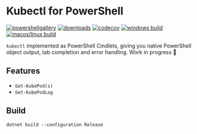 # Kubectl for PowerShell

[![powershellgallery](https://img.shields.io/powershellgallery/v/kubectl.svg)](https://www.powershellgallery.com/packages/kubectl)
[![downloads](https://img.shields.io/powershellgallery/dt/kubectl.svg?label=downloads)](https://www.powershellgallery.com/packages/kubectl)
[![codecov](https://codecov.io/gh/felixfbecker/ps-kubectl/branch/master/graph/badge.svg)](https://codecov.io/gh/felixfbecker/ps-kubectl)
[![windows build](https://img.shields.io/appveyor/ci/felixfbecker/ps-kubectl/master.svg?label=windows+build)](https://ci.appveyor.com/project/felixfbecker/ps-kubectl)
[![macos/linux build](https://img.shields.io/travis/felixfbecker/ps-kubectl/master.svg?label=macos/linux+build)](https://travis-ci.org/felixfbecker/ps-kubectl)

`kubectl` implemented as PowerShell Cmdlets, giving you native PowerShell object output, tab completion and error handling. Work in progress 🚧

## Features

*   `Get-KubePod(s)`
*   `Get-KubePodLog`

## Build

```
dotnet build --configuration Release
```
